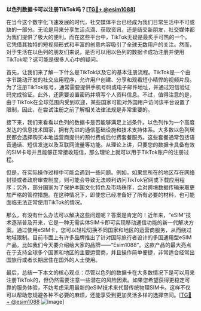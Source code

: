**以色列数据卡可以注册TikTok吗？[[TG💪+ @esim1088](https://t.me/s/esim1088)]**

在当今这个数字化飞速发展的时代，社交媒体平台已经成为我们日常生活中不可或缺的一部分。无论是用来分享生活点滴、获取资讯，还是结交新朋友，社交媒体都为我们提供了极大的便利。而在这些平台中，TikTok无疑是最炙手可热的一个。它凭借其独特的短视频形式和丰富的创意内容吸引了全球无数用户的关注。然而，对于生活在以色列的朋友们来说，是否可以用以色列的数据卡成功注册并使用TikTok呢？这可能是很多人心中的疑问。

首先，让我们来了解一下什么是TikTok以及它的基本注册流程。TikTok是一个由字节跳动开发的社交应用程序，允许用户创建、分享和观看短小精悍的视频片段。为了注册TikTok账号，通常需要提供手机号码或电子邮件地址，并通过短信验证码完成验证。此外，还需要设置密码并填写个人资料信息。不过，值得注意的是，由于TikTok在全球范围内受到欢迎，某些国家可能对外国用户访问该平台设置了限制，因此，在尝试注册之前了解相关法律法规是非常重要的。

接下来，我们来看看以色列的数据卡是否能够满足上述条件。以色列作为一个高度发达的信息技术国家，拥有先进的通信基础设施和技术支持体系。大多数以色列居民都会选择购买本地运营商提供的预付费或后付费套餐服务。这些套餐通常包括语音通话、短信发送以及互联网流量等功能。从理论上讲，只要您的数据卡具备有效的SIM卡号并且能够正常接收短信，那么理论上就可以用于TikTok账户的注册过程。

但是，在实际操作过程中可能会遇到一些问题。例如，如果您所在的地区存在网络封锁或者政府审查制度，则可能会导致无法顺利访问TikTok官网或下载应用程序；另外，部分国家为了保护本国文化特色及市场秩序，会对跨境数据传输采取更加严格的管控措施。在这种情况下，即使您已经准备好了所有必要的材料，也可能面临无法正常使用TikTok的情况。

那么，有没有什么办法可以解决这些问题呢？答案是肯定的！近年来，“eSIM”技术逐渐普及开来，它是一种无需实体SIM卡即可实现移动通信功能的新一代解决方案。通过使用eSIM卡，您可以轻松切换不同国家和地区的运营商服务，从而绕过地域限制。目前市面上有许多品牌推出了针对国际旅行者设计的多国通用型eSIM产品，比如我们今天要介绍给大家的品牌——“Esim1088”。这款产品的最大亮点在于支持全球多个国家和地区的主要运营商，并且操作简单便捷，非常适合经常出国旅行或者长期居住在国外的人士使用。

最后，总结一下本文的核心观点：尽管以色列的数据卡在大多数情况下是可以用来注册TikTok的，但仍然需要注意一些潜在的风险因素。如果您希望获得更稳定可靠的服务体验，不妨考虑采用最新的eSIM技术来代替传统物理SIM卡。这样不仅可以帮助您规避各种不必要的麻烦，还能享受到更加灵活多样的选择空间。[[TG💪+ @esim1088](https://t.me/s/esim1088) ![Image](https://i.postimg.cc/4NQfJmqS/Snipaste-2025-05-13-00-14-12.png)]